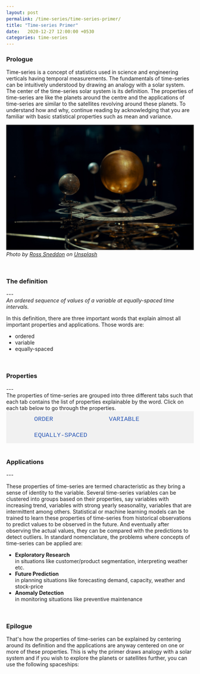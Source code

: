 ```yaml
---
layout: post
permalink: /time-series/time-series-primer/
title: "Time-series Primer"
date:   2020-12-27 12:00:00 +0530
categories: time-series
---
```


<style>
/*body {font-family: Arial;}*/

/* Style the tab */
.tab {
  overflow: hidden;
  border: 0px solid #ccc;
  background-color: #f1f1f1;
  /*width: 723px;*/
}

/* Style the buttons inside the tab */
.tab button {
  background-color: inherit;
  float: left;
  border: none;
  outline: none;
  cursor: pointer;
  padding: 12px 75px;
  transition: 0.3s;
  font-size: 17px;
  color: #2D59B7;
  font-family: "Courier New";
}

/* Change background color of buttons on hover */
.tab button:hover {
  background-color: #ddd;
}

/* Create an active/current tablink class */
.tab button.active {
  background-color: #282828;
  color: #E93223;
  font-weight: bold;
}

/* Style the tab content */
.tabcontent {
  display: none;
  padding: 10px 0px;
  /*border: 1px solid #ccc;*/
  border-top: none;
  -webkit-animation: fadeEffect 0.75s;
  animation: fadeEffect 0.75s;
  text-align: justify;
}

.tabcontent2 {
  display: none;
  padding: 10px 0px;
  /*border: 1px solid #ccc;*/
  border-top: none;
  -webkit-animation: fadeEffect 0.75s;
  animation: fadeEffect 0.75s;
}

@-webkit-keyframes fadeEffect {
  from {opacity: 0;}
  to {opacity: 1;}
}

@keyframes fadeEffect {
  from {opacity: 0;}
  to {opacity: 1;}
}
</style>

<h3>Prologue</h3>
Time-series is a concept of statistics used in science and engineering verticals having temporal measurements. The fundamentals of time-series can be intuitively understood by drawing an analogy with a solar system. The center of the time-series solar system is its definition. The properties of time-series are like the planets around the centre and the applications of time-series are similar to the satellites revolving around these planets. To understand how and why, continue reading by acknowledging that you are familiar with basic statistical properties such as mean and variance. 
<br>

![time series 101](/assets/stock_images/data_science/time-series/time-series-101/cover.jpg)
*Photo by [Ross Sneddon](https://unsplash.com/@rosssneddon) on [Unsplash](https://unsplash.com/s/photos/solar-system?utm_source=unsplash&utm_medium=referral&utm_content=creditCopyText)*

<br>
<h3>The definition</h3>
---
<br>
<em>An ordered sequence of values of a variable at equally-spaced time intervals.</em>

In this definition, there are three important words that explain almost all important properties and applications. Those words are:
* ordered
* variable
* equally-spaced

<br>
<h3>Properties</h3>
---
<br>
The properties of time-series are grouped into three different tabs such that each tab contains the list of properties explainable by the word. Click on each tab below to go through the properties.
<br>  
<div class="tab">
  <button class="tablinks" onclick="showTabContent(event, 'Order')" id="defaultOpen">ORDER</button>
  <button class="tablinks" onclick="showTabContent(event, 'Variable')">VARIABLE</button>
  <button class="tablinks" onclick="showTabContent(event, 'Equally-spaced')">EQUALLY-SPACED</button>
</div>

<div id="Order" class="tabcontent">
<br>
  <h4 style="color: #2D59B7;">Auto-correlation</h4>
 In traditional statistical analysis such as Regression, a variable contains a sequence of observations that are assumed to be independent of each other. Hence the order of values is irrelavant. But in a time-series sequence, the observations may not be independent as the dependence is established through time dimension. The values observed at a time T can be related to those observed before and after T. 
<br><br>
 This phenomenon is called Auto-correlation and it is the quantitative measurement of the similarity between the time-series and its lagged version over successive time intervals. Therefore, the order of values of a time-series is prominent and unchangeable.
 <br><br>

<iframe width="740" height="457" frameborder="0" scrolling="no" src="//plotly.com/~imsskiran/14.embed"></iframe>
 In the plot above, the crests and troughs occur at time periods that are multiples of 7. There is a high <a href="https://en.wikipedia.org/wiki/Correlation_and_dependence">correlation</a> between the values of time series X<sub>t</sub> and the series X<sub>t-7</sub> obtained by taking the 7th preceding value for each value of X. 

 <br><br> Scroll up to select the next tab and view remaining properties.

</div>

<div id="Variable" class="tabcontent">
<br>
Time-series is a random variable often with meaningful summary statistics. The following are some characteristic properties of defined as a function of mean and variance.
<br>
<br> 
<h4 style="color: #2D59B7;">Stationarity</h4>
A time-series is said to be stationary if its mean and variance do not change with time. In the plot below, it can be noticed that time-series values vary within a bounded range over a fixed period of time. This can be quantitatively verified by computing mean and variance over shorter time-periods within the measurement period. Stationarity can be statistically verified by performing <a href="https://en.wikipedia.org/wiki/Dickey%E2%80%93Fuller_test">Dickey-Fuller</a> statistical test. 
<br><br>
The following plot shows the hourly temperature measurements of a furnace in a controlled industrial setup. The time-series appears to be stationary.

<iframe width="740" height="457" frameborder="0" scrolling="no" src="//plotly.com/~imsskiran/14.embed"></iframe>

<br><br>
Stationarity plays a prominent role in time-series analysis. In literature and practice, many variants of stationarity are dealt with and are broadly classified into strong and weak stationarities. Time-series with temporally constant summary statistcs are termed to have strong stationarity whereas those having some properties changing with time are termed to have weak stationarity. In such cases, it is sometimes possbile to <a href="https://machinelearningmastery.com/remove-trends-seasonality-difference-transform-python/">transform</a> or decompose the time-series to obtain stationarity. As this is a primer, the scope is limited to scratch the surface and if you wish to learn more, you can get started with this <a href="https://towardsdatascience.com/stationarity-in-time-series-analysis-90c94f27322">detailed post on stationarity</a>
<br>
<br>
<h4 style="color: #2D59B7;">Trend</h4>
Time-series values might follow a curve with a positive or negative slope over an extended period of time or the enitre time-period of measurement. In such cases, the mean changes with time and the time-series is said to be having an increasing or decreasing trend. 
<br><br>For example, consider the monthly retail sales in the US for the last many years which seems to be having an overall increasing trend. The two major dips can be correlated to the reduction in consumers' spending power during the events of economic recession in 2008 and the COVID-19 pandemic in 2020.
<iframe width="740" height="457" frameborder="0" scrolling="no" src="//plotly.com/~imsskiran/4.embed"></iframe>

<h4 style="color: #2D59B7;">Seasonality</h4>
If time-series values at certain timestamps significantly differ from the remaining values and if all such timestamps have any of the same calendar attributes such day of year, day of month, day of week and time of day among others, then the time-series is said to be having seasonality. The variance of time-series changes due to these periodic fluctuations.

A time-series is said to be having seasonality if the variance changes with time due to periodic fluctuations in the values. The quantity of ice-creams produced throughout the year is a vanilla example of seasonality. As the demand for ice-creams peaks during summer and dips during winter, we notice a corresponding pattern of increase in production till summer and decerase thereafter until winter. Every year the production peaks in June and dips in December. This is a time-series with yearly seasonality.
<iframe width="740" height="457" frameborder="0" scrolling="no" src="//plotly.com/~imsskiran/2.embed"></iframe>
</div>

<div id="Equally-spaced" class="tabcontent">
 <h4 style="color: #2D59B7;">Periodicity</h4>
Periodicity is frequency of occurence of values of time-series. It is generally yearly, quarterly, monthly, weekly, daily, hourly or sub-hourly. It is computed by measuring the time difference between consequent values of time-series. Presence of missing values can cause ambiguity in determining periodicity and the series can be aggregated to larger units of time to make periodicity deterministic, if such transformation still suits the purpose.
<br>
<br>
<h4 style="color: #2D59B7;">Non-cyclic Seasonality</h4>
Time-series can sometimes have aperiodic fluctuations changing the variance. These fluctuations can occur due to the aperiodic nature of deterministic effects such as holidays, elections and others. These aperiodic fluctuations can become periodic by aggregating the series to a larger unit of time, making the variance explainable by time.
</div>
<script type="text/javascript" src="/assets/js/main.js"></script>
<script type="text/javascript">document.getElementById("defaultOpen").click();</script>

<br>
<h3>Applications</h3>
---
<br>
 <p>
 These properties of time-series are termed characteristic as they bring a sense of identity to the variable. Several time-series variables can be clustered into groups based on their properties, say variables with increasing trend, variables with strong yearly seasonality, variables that are intermittent among others. Statistical or machine learning models can be trained to learn these properties of time-series from historical observations to predict values to be observed in the future. And eventually after observing the actual values, they can be compared with the predictions to detect outliers. In standard nomenclature, the problems where concepts of time-series can be applied are:
<ul>
<li><strong>Exploratory Research</strong> <br>in situations like customer/product segmentation, interpreting weather etc.</li>
<li><strong>Future Prediction</strong> <br>in planning situations like forecasting demand, capacity, weather and stock-price</li>
<li><strong>Anomaly Detection</strong> <br>in monitoring situations like preventive maintenance</li>
</ul>

<br>
<h3>Epilogue</h3>
That's how the properties of time-series can be explained by centering around its definition and the applications are anyway centered on one or more of these properties. This is why the primer draws analogy with a solar system and if you wish to explore the planets or satellites further, you can use the following spaceships: